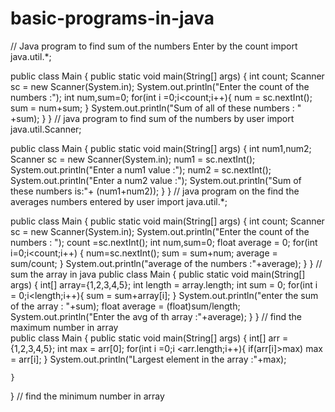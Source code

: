 # basic-programs-in-java
// Java program to find sum of the numbers Enter by the count
import java.util.*;

public class Main {
    public static void main(String[] args) {
      int count;
      Scanner sc = new Scanner(System.in);
      System.out.println("Enter the count of the numbers :");
      int num,sum=0;
      for(int i =0;i<count;i++){
        num = sc.nextInt();
        sum = num+sum;
      }
      System.out.println("Sum of all of these numbers : " +sum);
  }
}
// java program to find sum of the numbers by user
import java.util.Scanner;

public class Main {
    public static void main(String[] args) 
    {
      int num1,num2;
      Scanner sc = new Scanner(System.in);
      num1 = sc.nextInt();
      System.out.println("Enter a num1 value :");
      num2 = sc.nextInt();
      System.out.println("Enter a num2 value :");
      System.out.println("Sum of these numbers is:"+ (num1+num2));
  }
}
// java program on the find the averages numbers entered by user
import java.util.*;

public class Main {
    public static void main(String[] args) {
      int count;
      Scanner sc = new Scanner(System.in);
      System.out.println("Enter the count of the numbers : ");
      count =sc.nextInt();
      int num,sum=0;
      float average = 0;
      for(int i=0;i<count;i++)
      {
        num=sc.nextInt();
        sum = sum+num;
        average = sum/count;
      }
      System.out.println("average of the numbers :"+average);
  }
}
// sum the array in java
public class Main {
    public static void main(String[] args) {
      int[] array={1,2,3,4,5};
      int length = array.length;
      int sum = 0;
      for(int i = 0;i<length;i++){
        sum = sum+array[i];
      }
      System.out.println("enter the sum of the array : "+sum);
      float average = (float)sum/length;
      System.out.println("Enter the avg of th array :"+average);
  }
}
// find the maximum number in array  
public class Main
{
	public static void main(String[] args) {
	    int[] arr = {1,2,3,4,5};
	    int max = arr[0];
	    for(int i =0;i <arr.length;i++){
	        if(arr[i]>max)
	          max = arr[i];
	    }
	    System.out.println("Largest element in the array :"+max);
	    
	}
		
}
// find the minimum number in array

